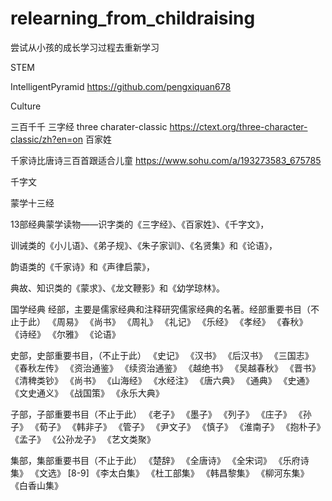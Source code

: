 # relearning_from_childraising
尝试从小孩的成长学习过程去重新学习


STEM

IntelligentPyramid
https://github.com/pengxiquan678


Culture

三百千千
三字经
three charater-classic
https://ctext.org/three-character-classic/zh?en=on
百家姓

千家诗比唐诗三百首跟适合儿童
https://www.sohu.com/a/193273583_675785

千字文

蒙学十三经

13部经典蒙学读物——识字类的《三字经》、《百家姓》、《千字文》，

训诫类的《小儿语》、《弟子规》、《朱子家训》、《名贤集》和《论语》，

韵语类的《千家诗》和《声律启蒙》，

典故、知识类的《蒙求》、《龙文鞭影》和《幼学琼林》。

国学经典
经部，主要是儒家经典和注释研究儒家经典的名著。经部重要书目（不止于此）
《周易》	《尚书》	《周礼》	《礼记》	《乐经》
《孝经》	《春秋》	《诗经》	《尔雅》	《论语》

史部，史部重要书目，（不止于此）
《史记》	《汉书》	《后汉书》	《三国志》	《春秋左传》
《资治通鉴》	《续资治通鉴》	《越绝书》	《吴越春秋》	《晋书》
《清稗类钞》	《尚书》	《山海经》	《水经注》	《唐六典》
《通典》	《史通》	《文史通义》	《战国策》	《永乐大典》

子部，子部重要书目（不止于此）
《老子》	《墨子》	《列子》	《庄子》	《孙子》
《荀子》	《韩非子》	《管子》	《尹文子》	《慎子》
《淮南子》	《抱朴子》	《孟子》	《公孙龙子》	《艺文类聚》

集部，集部重要书目（不止于此）
《楚辞》	《全唐诗》	《全宋词》	《乐府诗集》	《文选》 [8-9] 
《李太白集》	《杜工部集》	《韩昌黎集》	《柳河东集》	《白香山集》

